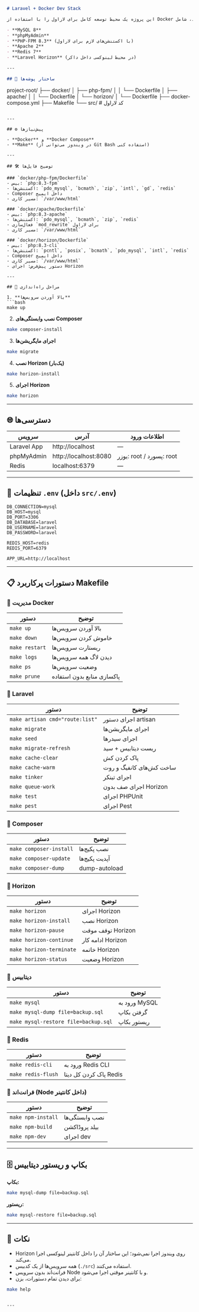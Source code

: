 ```markdown
# Laravel + Docker Dev Stack

این پروژه یک محیط توسعه کامل برای لاراول را با استفاده از Docker فراهم می‌کند، شامل:

- **MySQL 8**
- **phpMyAdmin**
- **PHP-FPM 8.3** (با اکستنشن‌های لازم برای لاراول)
- **Apache 2**
- **Redis 7**
- **Laravel Horizon** (در محیط لینوکسی داخل داکر)

---

## 📂 ساختار پوشه‌ها

```
project-root/
├── docker/
│   ├── php-fpm/
│   │   └── Dockerfile
│   ├── apache/
│   │   └── Dockerfile
│   └── horizon/
│       └── Dockerfile
├── docker-compose.yml
├── Makefile
└── src/               # کد لاراول
```

---

## ⚙️ پیش‌نیازها

- **Docker** و **Docker Compose**
- **Make** (در ویندوز می‌توانی از Git Bash استفاده کنی)

---

## 🛠 توضیح فایل‌ها

### `docker/php-fpm/Dockerfile`
- بیس: `php:8.3-fpm`
- اکستنشن‌ها: `pdo_mysql`, `bcmath`, `zip`, `intl`, `gd`, `redis`
- Composer داخل ایمیج
- مسیر کاری: `/var/www/html`

### `docker/apache/Dockerfile`
- بیس: `php:8.3-apache`
- اکستنشن‌ها: `pdo_mysql`, `bcmath`, `zip`, `redis`
- فعال‌سازی `mod_rewrite` برای لاراول
- مسیر کاری: `/var/www/html`

### `docker/horizon/Dockerfile`
- بیس: `php:8.3-cli`
- اکستنشن‌ها: `pcntl`, `posix`, `bcmath`, `pdo_mysql`, `intl`, `redis`
- Composer داخل ایمیج
- مسیر کاری: `/var/www/html`
- دستور پیش‌فرض: اجرای Horizon

---

## 🚀 مراحل راه‌اندازی

1. **بالا آوردن سرویس‌ها**
```bash
make up
```

2. **نصب وابستگی‌های Composer**
```bash
make composer-install
```

3. **اجرای مایگریشن‌ها**
```bash
make migrate
```

4. **نصب Horizon (یک‌بار)**
```bash
make horizon-install
```

5. **اجرای Horizon**
```bash
make horizon
```

---

## 🌐 دسترسی‌ها

| سرویس       | آدرس                  | اطلاعات ورود |
|-------------|----------------------|--------------|
| Laravel App | http://localhost     | — |
| phpMyAdmin  | http://localhost:8080 | یوزر: root / پسورد: root |
| Redis       | localhost:6379       | — |

---

## 📌 تنظیمات `.env` (داخل `src/.env`)

```env
DB_CONNECTION=mysql
DB_HOST=mysql
DB_PORT=3306
DB_DATABASE=laravel
DB_USERNAME=laravel
DB_PASSWORD=laravel

REDIS_HOST=redis
REDIS_PORT=6379

APP_URL=http://localhost
```

---

## 📋 دستورات پرکاربرد Makefile

### 🔹 مدیریت Docker
| دستور     | توضیح |
|-----------|-------|
| `make up` | بالا آوردن سرویس‌ها |
| `make down` | خاموش کردن سرویس‌ها |
| `make restart` | ریستارت سرویس‌ها |
| `make logs` | دیدن لاگ همه سرویس‌ها |
| `make ps` | وضعیت سرویس‌ها |
| `make prune` | پاکسازی منابع بدون استفاده |

### 🔹 Laravel
| دستور | توضیح |
|-------|-------|
| `make artisan cmd="route:list"` | اجرای دستور artisan |
| `make migrate` | اجرای مایگریشن‌ها |
| `make seed` | اجرای سیدرها |
| `make migrate-refresh` | ریست دیتابیس + سید |
| `make cache-clear` | پاک کردن کش |
| `make cache-warm` | ساخت کش‌های کانفیگ و روت |
| `make tinker` | اجرای تینکر |
| `make queue-work` | اجرای صف بدون Horizon |
| `make test` | اجرای PHPUnit |
| `make pest` | اجرای Pest |

### 🔹 Composer
| دستور | توضیح |
|-------|-------|
| `make composer-install` | نصب پکیج‌ها |
| `make composer-update` | آپدیت پکیج‌ها |
| `make composer-dump` | dump-autoload |

### 🔹 Horizon
| دستور | توضیح |
|-------|-------|
| `make horizon` | اجرای Horizon |
| `make horizon-install` | نصب Horizon |
| `make horizon-pause` | توقف موقت Horizon |
| `make horizon-continue` | ادامه کار Horizon |
| `make horizon-terminate` | خاتمه Horizon |
| `make horizon-status` | وضعیت Horizon |

### 🔹 دیتابیس
| دستور | توضیح |
|-------|-------|
| `make mysql` | ورود به MySQL |
| `make mysql-dump file=backup.sql` | گرفتن بکاپ |
| `make mysql-restore file=backup.sql` | ریستور بکاپ |

### 🔹 Redis
| دستور | توضیح |
|-------|-------|
| `make redis-cli` | ورود به Redis CLI |
| `make redis-flush` | پاک کردن کل دیتا Redis |

### 🔹 فرانت‌اند (Node داخل کانتینر)
| دستور | توضیح |
|-------|-------|
| `make npm-install` | نصب وابستگی‌ها |
| `make npm-build` | بیلد پروڈاکشن |
| `make npm-dev` | اجرای dev |

---

## 🗄 بکاپ و ریستور دیتابیس

**بکاپ:**
```bash
make mysql-dump file=backup.sql
```

**ریستور:**
```bash
make mysql-restore file=backup.sql
```

---

## 📜 نکات

- Horizon روی ویندوز اجرا نمی‌شود؛ این ساختار آن را داخل کانتینر لینوکسی اجرا می‌کند.
- همه سرویس‌ها از یک کدبیس (`./src`) استفاده می‌کنند.
- فرانت‌اند بدون سرویس Node و با کانتینر موقتی اجرا می‌شود.
- برای دیدن تمام دستورات، بزن:
```bash
make help
```
```

---